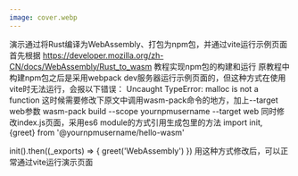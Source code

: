 ```yaml
---
image: cover.webp
---
```


演示通过将Rust编译为WebAssembly、打包为npm包，并通过vite运行示例页面
首先根据 https://developer.mozilla.org/zh-CN/docs/WebAssembly/Rust_to_wasm 教程实现npm包的构建和运行
原教程中构建npm包之后是采用webpack dev服务器运行示例页面的，但这种方式在使用vite时无法运行，会报以下错误：
Uncaught TypeError: malloc is not a function
这时候需要修改下原文中调用wasm-pack命令的地方，加上--target web参数
wasm-pack build --scope yournpmusername --target web
同时修改index.js页面，采用es6 module的方式引用生成包里的方法
import init, {greet} from '@yournpmusername/hello-wasm'

init().then((_exports) => {
  greet('WebAssembly')
})
用这种方式修改后，可以正常通过vite运行演示页面
